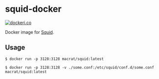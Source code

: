 squid-docker
============

[![dockeri.co](https://dockeri.co/image/macrat/squid)](https://hub.docker.com/r/macrat/squid)

Docker image for [Squid](http://www.squid-cache.org/).


## Usage

``` shell
$ docker run -p 3128:3128 macrat/squid:latest
```

``` shell
$ docker run -p 3128:3128 -v ./some.conf:/etc/squid/conf.d/some.conf macrat/squid:latest
```
